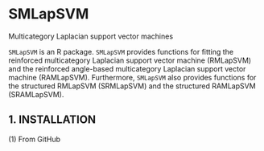 # SMLapSVM
Multicategory Laplacian support vector machines

```SMLapSVM``` is an R package. ```SMLapSVM``` provides functions for fitting the reinforced multicategory Laplacian support vector machine (RMLapSVM) and the reinforced angle-based multicategory Laplacian support vector machine (RAMLapSVM).
Furthermore, ```SMLapSVM``` also provides functions for the structured RMLapSVM (SRMLapSVM) and the structured RAMLapSVM (SRAMLapSVM). 

## 1. INSTALLATION

(1) From GitHub


